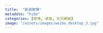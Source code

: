 ```yaml
---
title:  "新浪微博"
metadate: "hide"
categories: [微博, 桌面, 社交網絡]
image: "/assets/images/weibo_desktop_3.jpg"
---
```

